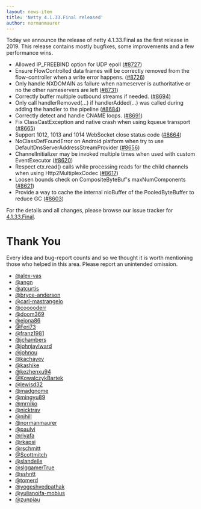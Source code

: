 ```yaml
---
layout: news-item
title: 'Netty 4.1.33.Final released'
author: normanmaurer
---
```


Today we announce the release of netty 4.1.33.Final as the first release in 2019. This release contains mostly bugfixes, some improvements and a few performance wins.

* Allowed IP_FREEBIND option for UDP epoll ([#8727](https://github.com/netty/netty/pull/8727))
* Ensure FlowControlled data frames will be correctly removed from the flow-controller when a write error happens. ([#8726](https://github.com/netty/netty/pull/8726))
* Only handle NXDOMAIN as failure when nameserver is authoritative or no the other nameservers are left ([#8731](https://github.com/netty/netty/pull/8731))
* Correctly buffer multiple outbound streams if needed. ([#8694](https://github.com/netty/netty/pull/8694))
* Only call handlerRemoved(...) if handlerAdded(...) was called during adding the handler to the pipeline ([#8684](https://github.com/netty/netty/pull/8684))
* Correctly detect and handle CNAME loops. ([#8691](https://github.com/netty/netty/pull/8691))
* Fix ClassCastException and native crash when using kqueue transport ([#8665](https://github.com/netty/netty/pull/8665))
* Support 1012, 1013 and 1014 WebSocket close status code ([#8664](https://github.com/netty/netty/pull/8664))
* NoClassDefFoundError on Android platform when try to use DefaultDnsServerAddressStreamProvider ([#8656](https://github.com/netty/netty/pull/8656))
* ChannelInitializer may be invoked multiple times when used with custom EventExecutor ([#8620](https://github.com/netty/netty/pull/8620))
* Respect ctx.read() calls while processing reads for the child channels when using Http2MultiplexCodec ([#8617](https://github.com/netty/netty/pull/8617))
* Loosen bounds check on CompositeByteBuf's maxNumComponents ([#8621](https://github.com/netty/netty/pull/8621))
* Provide a way to cache the internal nioBuffer of the PooledByteBuffer to reduce GC ([#8603](https://github.com/netty/netty/pull/8603))

For the details and all changes, please browse our issue tracker for  [4.1.33.Final](https://github.com/netty/netty/milestone/206?closed=1).

# Thank You

Every idea and bug-report counts and so we thought it is worth mentioning those who helped in this area. Please report an unintended omission.
 
* [@alex-vas](https://github.com/alex-vas)
* [@angn](https://github.com/angn)
* [@atcurtis](https://github.com/atcurtis)
* [@bryce-anderson](https://github.com/bryce-anderson)
* [@carl-mastrangelo](https://github.com/carl-mastrangelo)
* [@cooooderr](https://github.com/cooooderr)
* [@doom369](https://github.com/doom369)
* [@ejona86](https://github.com/ejona86)
* [@Feri73](https://github.com/Feri73)
* [@franz1981](https://github.com/franz1981)
* [@jchambers](https://github.com/jchambers)
* [@johnjaylward](https://github.com/johnjaylward)
* [@johnou](https://github.com/johnou)
* [@kachayev](https://github.com/kachayev)
* [@kashike](https://github.com/kashike)
* [@kezhenxu94](https://github.com/kezhenxu94)
* [@KowalczykBartek](https://github.com/KowalczykBartek)
* [@lewisd32](https://github.com/lewisd32)
* [@madgnome](https://github.com/madgnome)
* [@mingyu89](https://github.com/mingyu89)
* [@mrniko](https://github.com/mrniko)
* [@nicktrav](https://github.com/nicktrav)
* [@njhill](https://github.com/njhill)
* [@normanmaurer](https://github.com/normanmaurer)
* [@paulvi](https://github.com/paulvi)
* [@riyafa](https://github.com/riyafa)
* [@rkapsi](https://github.com/rkapsi)
* [@rschmitt](https://github.com/rschmitt)
* [@Scottmitch](https://github.com/Scottmitch)
* [@slandelle](https://github.com/slandelle)
* [@slggamerTrue](https://github.com/slggamerTrue)
* [@sshntt](https://github.com/sshntt)
* [@tomerd](https://github.com/tomerd)
* [@yogeshvedpathak](https://github.com/yogeshvedpathak)
* [@yulianoifa-mobius](https://github.com/yulianoifa-mobius)
* [@zunpiau](https://github.com/zunpiau)

  